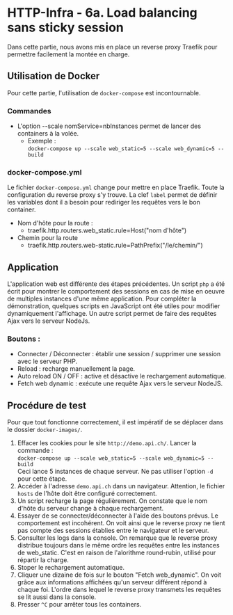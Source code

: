 # HTTP-Infra - 6a. Load balancing sans sticky session
Dans cette partie, nous avons mis en place un reverse proxy Traefik pour permettre facilement la montée en charge.

## Utilisation de Docker

Pour cette partie, l'utilisation de `docker-compose` est incontournable.

### Commandes
- L'option --scale nomService=nbInstances permet de lancer des containers à la volée.
    - Exemple :  
    `docker-compose up --scale web_static=5 --scale web_dynamic=5 --build`
    
### docker-compose.yml
Le fichier `docker-compose.yml` change pour mettre en place Traefik. Toute la configuration du reverse proxy s'y trouve. La clef `label` permet de définir les variables dont il a besoin pour rediriger les requêtes vers le bon container.
- Nom d'hôte pour la route :
    - traefik.http.routers.web_static.rule=Host("nom d'hôte")
- Chemin pour la route
    - traefik.http.routers.web-static.rule=PathPrefix("/le/chemin/")

## Application

L'application web est différente des étapes précédentes. Un script `php` a été écrit pour montrer le comportement des sessions en cas de mise en oeuvre de multiples instances d'une même application. Pour compléter la démonstration, quelques scripts en JavaScript ont été utiles pour modifier dynamiquement l'affichage. Un autre script permet de faire des requêtes Ajax vers le serveur NodeJs.

### Boutons :
- Connecter / Déconnecter : établir une session / supprimer une session avec le serveur PHP.
- Reload : recharge manuellement la page.
- Auto reload ON / OFF : active et désactive le rechargement automatique.
- Fetch web dynamic : exécute une requête Ajax vers le serveur NodeJS.
## Procédure de test
Pour que tout fonctionne correctement, il est impératif de se déplacer dans le dossier `docker-images/`.
1. Effacer les cookies pour le site `http://demo.api.ch/`. Lancer la commande :  
`docker-compose up --scale web_static=5 --scale web_dynamic=5 --build`  
Ceci lance 5 instances de chaque serveur. Ne pas utiliser l'option `-d` pour cette étape.
2. Accéder à l'adresse `demo.api.ch` dans un navigateur. Attention, le fichier `hosts` de l'hôte doit être configuré correctement.
3. Un script recharge la page régulièrement. On constate que le nom d'hôte du serveur change à chaque rechargement. 
4. Essayer de se connecter/déconnecter à l'aide des boutons prévus. Le comportement est incohérent. On voit ainsi que le reverse proxy ne tient pas compte des sessions établies entre le navigateur et le serveur.
5. Consulter les logs dans la console. On remarque que le reverse proxy distribue toujours dans le même ordre les requêtes entre les instances de web_static. C'est en raison de l'alorithme round-rubin, utilisé pour répartir la charge.
6. Stoper le rechargement automatique.
7. Cliquer une dizaine de fois sur le bouton "Fetch web_dynamic". On voit grâce aux informations affichées qu'un serveur différent répond à chaque foi. L'ordre dans lequel le reverse proxy transmets les requêtes se lit aussi dans la console.
8. Presser `^C` pour arrêter tous les containers.
